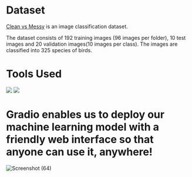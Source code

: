
# Dataset #
[Clean vs Messy](https://www.kaggle.com/cdawn1/messy-vs-clean-room) is an image classification dataset.  

The dataset consists of 192 training images (96 images per folder), 10 test images and 20 validation images(10 images per class). 
The images are classified into 325 species of birds. 

# Tools Used
<img src="https://img.shields.io/badge/Python-FFD43B?style=for-the-badge&logo=python&logoColor=darkgreen"/> <img src="https://img.shields.io/badge/Colab-F9AB00?style=for-the-badge&logo=googlecolab&color=525252">

# Gradio enables us to deploy our machine learning model with a friendly web interface so that anyone can use it, anywhere!
![Screenshot (64)](https://user-images.githubusercontent.com/75988493/150122011-1ea04cf1-c8ad-424a-8dfb-c7a5b134cc0f.png)
